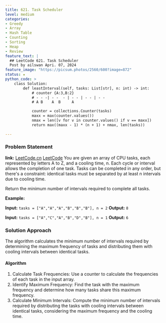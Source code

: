 ```yaml
---
title: 621. Task Scheduler
level: medium
categories:
- Greedy
- Array
- Hash Table
- Counting
- Sorting
- Heap
- Review
feature_text: |
  ## LeetCode 621. Task Scheduler
  Post by ailswan Apri. 07, 2024
feature_image: "https://picsum.photos/2560/600?image=872"
status: ★
python_code: >
    class Solution:
        def leastInterval(self, tasks: List[str], n: int) -> int:
            # counter {A:3,B:2}
            # - - -| - -  - | - - | - - | - -
            # A B    A  B     A 

            counter = collections.Counter(tasks)
            maxx = max(counter.values())
            nmax = len([v for v in counter.values() if v == maxx])
            return max((maxx - 1) * (n + 1) + nmax, len(tasks))
    
---
```


### Problem Statement
**link:**
[LeetCode.cn](https://leetcode.cn/problems/task-scheduler//)
[LeetCode](https://leetcode.com/task-scheduler//)
You are given an array of CPU tasks, each represented by letters A to Z, and a cooling time, n. Each cycle or interval allows the completion of one task. Tasks can be completed in any order, but there's a constraint: identical tasks must be separated by at least n intervals due to cooling time.

​Return the minimum number of intervals required to complete all tasks.


**Example:**

**Input:** `tasks = ["A","A","A","B","B","B"], n = 2`
**Output:** `8`

**Input:** `tasks = ["A","C","A","B","D","B"], n = 1`
**Output:** `6`
 
 
### Solution Approach

The algorithm calculates the minimum number of intervals required by determining the maximum frequency of tasks and distributing them with cooling intervals between identical tasks.

#### Algorithm
1. Calculate Task Frequencies: Use a counter to calculate the frequencies of each task in the input array.
2. Identify Maximum Frequency: Find the task with the maximum frequency and determine how many tasks share this maximum frequency.
3. Calculate Minimum Intervals: Compute the minimum number of intervals required by distributing the tasks with cooling intervals between identical tasks, considering the maximum frequency and the cooling time.